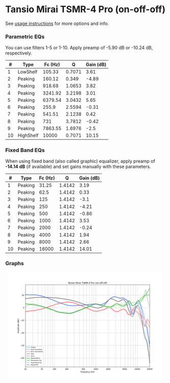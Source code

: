 # Tansio Mirai TSMR-4 Pro (on-off-off)
See [usage instructions](https://github.com/jaakkopasanen/AutoEq#usage) for more options and info.

### Parametric EQs
You can use filters 1-5 or 1-10. Apply preamp of -5.90 dB or -10.24 dB, respectively.

|   # | Type      |   Fc (Hz) |      Q |   Gain (dB) |
|-----|-----------|-----------|--------|-------------|
|   1 | LowShelf  |    105.33 | 0.7071 |        3.61 |
|   2 | Peaking   |    160.12 | 0.349  |       -4.89 |
|   3 | Peaking   |    918.68 | 1.0653 |        3.82 |
|   4 | Peaking   |   3241.92 | 3.2198 |        3.01 |
|   5 | Peaking   |   6379.54 | 3.0432 |        5.65 |
|   6 | Peaking   |    255.9  | 2.5594 |       -0.31 |
|   7 | Peaking   |    541.51 | 2.1238 |        0.42 |
|   8 | Peaking   |    731    | 3.7812 |       -0.42 |
|   9 | Peaking   |   7863.55 | 1.6976 |       -2.5  |
|  10 | HighShelf |  10000    | 0.7071 |       10.15 |

### Fixed Band EQs
When using fixed band (also called graphic) equalizer, apply preamp of **-14.14 dB** (if available) and set gains manually with these parameters.

|   # | Type    |   Fc (Hz) |      Q |   Gain (dB) |
|-----|---------|-----------|--------|-------------|
|   1 | Peaking |     31.25 | 1.4142 |        3.19 |
|   2 | Peaking |     62.5  | 1.4142 |        0.33 |
|   3 | Peaking |    125    | 1.4142 |       -3.1  |
|   4 | Peaking |    250    | 1.4142 |       -4.21 |
|   5 | Peaking |    500    | 1.4142 |       -0.86 |
|   6 | Peaking |   1000    | 1.4142 |        3.53 |
|   7 | Peaking |   2000    | 1.4142 |       -0.24 |
|   8 | Peaking |   4000    | 1.4142 |        1.94 |
|   9 | Peaking |   8000    | 1.4142 |        2.66 |
|  10 | Peaking |  16000    | 1.4142 |       14.01 |

### Graphs
![](./Tansio%20Mirai%20TSMR-4%20Pro%20(on-off-off).png)
